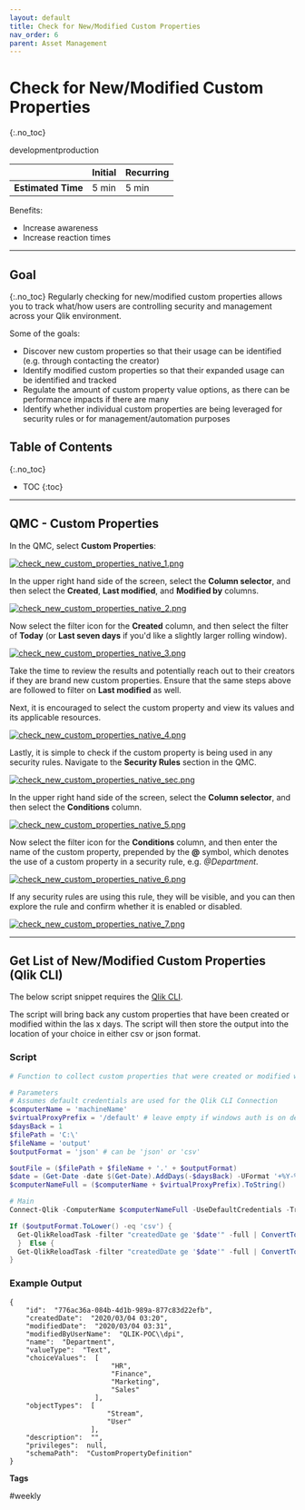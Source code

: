 ```yaml
---
layout: default
title: Check for New/Modified Custom Properties
nav_order: 6
parent: Asset Management
---
```


# Check for New/Modified Custom Properties <i class="fas fa-dolly-flatbed fa-xs" title="Shipped | Native Capability"></i> <i class="fas fa-file-code fa-xs" title="API | Requires Script"></i>
{:.no_toc}

<span class="label dev">development</span><span class="label prod">production</span>

|                                  		                      | Initial   | Recurring  |
|-----------------------------------------------------------|-----------|------------|
| <i class="far fa-clock fa-sm"></i> **Estimated Time**     | 5 min     | 5 min      |

Benefits:

  - Increase awareness
  - Increase reaction times
  
-------------------------

## Goal
{:.no_toc}
Regularly checking for new/modified custom properties allows you to track what/how users are controlling security and management across your Qlik environment.

Some of the goals:
  - Discover new custom properties so that their usage can be identified (e.g. through contacting the creator)
  - Identify modified custom properties so that their expanded usage can be identified and tracked
  - Regulate the amount of custom property value options, as there can be performance impacts if there are many
  - Identify whether individual custom properties are being leveraged for security rules or for management/automation purposes

## Table of Contents
{:.no_toc}

* TOC
{:toc}
-------------------------

## QMC - Custom Properties <i class="fas fa-dolly-flatbed fa-xs" title="Shipped | Native Capability"></i>

In the QMC, select **Custom Properties**:

[![check_new_custom_properties_native_1.png](images/check_new_custom_properties_native_1.png)](https://raw.githubusercontent.com/qs-admin-guide/qs-admin-guide/master/docs/asset_management/apps/images/check_new_custom_properties_native_1.png)

In the upper right hand side of the screen, select the **Column selector**, and then select the **Created**, **Last modified**, and **Modified by** columns.

[![check_new_custom_properties_native_2.png](images/check_new_custom_properties_native_2.png)](https://raw.githubusercontent.com/qs-admin-guide/qs-admin-guide/master/docs/asset_management/apps/images/check_new_custom_properties_native_2.png)

Now select the filter icon for the **Created** column, and then select the filter of **Today** (or **Last seven days** if you'd like a slightly larger rolling window).

[![check_new_custom_properties_native_3.png](images/check_new_custom_properties_native_3.png)](https://raw.githubusercontent.com/qs-admin-guide/qs-admin-guide/master/docs/asset_management/apps/images/check_new_custom_properties_native_3.png)

Take the time to review the results and potentially reach out to their creators if they are brand new custom properties. Ensure that the same steps above are followed to filter on **Last modified** as well.

Next, it is encouraged to select the custom property and view its values and its applicable resources.

[![check_new_custom_properties_native_4.png](images/check_new_custom_properties_native_4.png)](https://raw.githubusercontent.com/qs-admin-guide/qs-admin-guide/master/docs/asset_management/apps/images/check_new_custom_properties_native_4.png)

Lastly, it is simple to check if the custom property is being used in any security rules. Navigate to the **Security Rules** section in the QMC.

[![check_new_custom_properties_native_sec.png](images/check_new_custom_properties_native_sec.png)](https://raw.githubusercontent.com/qs-admin-guide/qs-admin-guide/master/docs/asset_management/apps/images/check_new_custom_properties_native_sec.png)

In the upper right hand side of the screen, select the **Column selector**, and then select the **Conditions** column.

[![check_new_custom_properties_native_5.png](images/check_new_custom_properties_native_5.png)](https://raw.githubusercontent.com/qs-admin-guide/qs-admin-guide/master/docs/asset_management/apps/images/check_new_custom_properties_native_5.png)

Now select the filter icon for the **Conditions** column, and then enter the name of the custom property, prepended by the **@** symbol, which denotes the use of a custom property in a security rule, e.g. _@Department_.

[![check_new_custom_properties_native_6.png](images/check_new_custom_properties_native_6.png)](https://raw.githubusercontent.com/qs-admin-guide/qs-admin-guide/master/docs/asset_management/apps/images/check_new_custom_properties_native_6.png)

If any security rules are using this rule, they will be visible, and you can then explore the rule and confirm whether it is enabled or disabled.

[![check_new_custom_properties_native_7.png](images/check_new_custom_properties_native_7.png)](https://raw.githubusercontent.com/qs-admin-guide/qs-admin-guide/master/docs/asset_management/apps/images/check_new_custom_properties_native_7.png)

-------------------------

## Get List of New/Modified Custom Properties (Qlik CLI) <i class="fas fa-file-code fa-xs" title="API | Requires Script"></i>

The below script snippet requires the [Qlik CLI](../../tooling/qlik_cli.md).

The script will bring back any custom properties that have been created or modified within the las x days. The script will then store the output into the location of your choice in either csv or json format.

### Script
```powershell
# Function to collect custom properties that were created or modified within the last x days

# Parameters
# Assumes default credentials are used for the Qlik CLI Connection
$computerName = 'machineName'
$virtualProxyPrefix = '/default' # leave empty if windows auth is on default VP
$daysBack = 1
$filePath = 'C:\'
$fileName = 'output'
$outputFormat = 'json' # can be 'json' or 'csv'

$outFile = ($filePath + $fileName + '.' + $outputFormat)
$date = (Get-Date -date $(Get-Date).AddDays(-$daysBack) -UFormat '+%Y-%m-%dT%H:%M:%S.000Z').ToString()
$computerNameFull = ($computerName + $virtualProxyPrefix).ToString()

# Main
Connect-Qlik -ComputerName $computerNameFull -UseDefaultCredentials -TrustAllCerts

If ($outputFormat.ToLower() -eq 'csv') {
  Get-QlikReloadTask -filter "createdDate ge '$date'" -full | ConvertTo-Csv -NoTypeInformation | Set-Content $outFile
  }  Else {
  Get-QlikReloadTask -filter "createdDate ge '$date'" -full | ConvertTo-Json | Set-Content $outFile
}
```

### Example Output
```
{
    "id":  "776ac36a-084b-4d1b-989a-877c83d22efb",
    "createdDate":  "2020/03/04 03:20",
    "modifiedDate":  "2020/03/04 03:31",
    "modifiedByUserName":  "QLIK-POC\\dpi",
    "name":  "Department",
    "valueType":  "Text",
    "choiceValues":  [
                         "HR",
                         "Finance",
                         "Marketing",
                         "Sales"
                     ],
    "objectTypes":  [
                        "Stream",
                        "User"
                    ],
    "description":  "",
    "privileges":  null,
    "schemaPath":  "CustomPropertyDefinition"
}
```

**Tags**

#weekly
